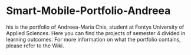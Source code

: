 # Smart-Mobile-Portfolio-Andreea
his is the portfolio of Andreea-Maria Chis, student at Fontys University of Applied Sciences. Here you can find the projects of semester 4 divided in learning outcomes. For more information on what the portfolio contains, please refer to the Wiki.
